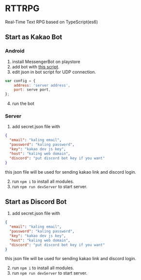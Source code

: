 # RTTRPG
Real-Time Text RPG based on TypeScript(es6)


## Start as Kakao Bot
### Android
1. install MessengerBot on playstore
2. add bot with [this script](https://github.com/remote-kakao/core-client/releases/download/1.0.0-alpha.0/core-client.js).
3. edit json in bot script for UDP connection.
~~~js
var config = {
    address: 'server address',
    port: serve port,
};
~~~

4. run the bot

### Server
1. add secret.json file with
~~~json
{
  "email": "kaling email",
  "password": "kaling password",
  "key": "kakao dev js key",
  "host": "kaling web domain",
  "discord": "put discord bot key if you want"
}
~~~
this json file will be used for sending kakao link and discord login.

2. run `npm i` to install all modules.
3. run `npm run devServer` to start server.

## Start as Discord Bot
1. add secret.json file with
~~~json
{
  "email": "kaling email",
  "password": "kaling password",
  "key": "kakao dev js key",
  "host": "kaling web domain",
  "discord": "put discord bot key if you want"
}
~~~
this json file will be used for sending kakao link and discord login.

2. run `npm i` to install all modules.
3. run `npm run devServer` to start server.
